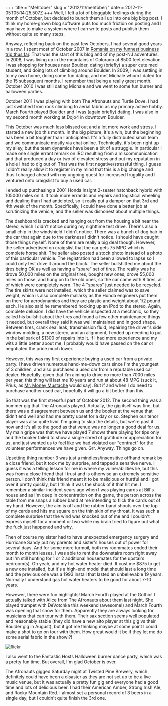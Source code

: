 +++
title = "Mehtober"
slug = "2012/11/mehtober/"
date = 2012-11-05T05:14:25.507Z
+++
Well, I felt a lot of bloggable feelings during the month of October, but decided to bunch them all up into one big blog post. I think my home-grown blog software puts too much friction on posting and I may have to make a system where I can write posts and publish them without quite so many steps.

Anyway, reflecting back on the past few Octobers, I had several good years in a row. I spent most of October 2007 in [Romania on my funnest business trip thus far](http://peterlyons.com/persblog/2007/10/petes-travel-adventure-2007-begins-friday-october-5th). That was the start of this blog and of my post-NJ adventures. In 2008, I was living up in the mountains of Colorado at 8500 feet elevation. I was shopping for houses near Boulder, dating (briefly) a super cute med student, and doing lots of climbing around Boulder. In 2009, I was settling in to my own home, doing some fun dating, and met Michale whom I dated for the 15 subsequent months. I remember that being a really great month. October 2010 I was still dating Michale and we went to some fun burner and halloween parties.

October 2011 I was playing with both The Afronauts and Turtle Dove. I had just switched from rock climbing to aerial fabric as my primary active hobby. March Fourth played Boulder and I was (again briefly) dating. I was also in my second month working at Dojo4 in downtown Boulder.

This October was much less blissed out and a lot more work and stress. I started a new job this month. In the big picture, it's a win, but the beginning has been a bit tougher than I anticipated. It's a fully distributed small team and we communicate mostly via chat online. Technically, it's been right up my alley, but the team dynamics have been a bit of a struggle. In particular I made one single errant remark on IRC resulting from a miscommunication and that produced a day or two of elevated stress and put my reputation in a hole I had to dig out of. That was the first negative/stressful thing. I guess I didn't really allow it to register in my mind that this is a big change and thus I charged ahead with my ungoing quest for increased frugality and I ventured onto craigslist to buy a used car.

I ended up purchasing a 2001 Honda Insight 2-seater hatchback hybrid with 105000 miles on it. It took more errands and repairs and logistical wheeling and dealing than I had anticipted, so it really put a damper on that 3rd and 4th week of the month. Specifically, I could have done a better job at scrutinizing the vehicle, and the seller was dishonest about multiple things.

The dashboard is cracked and hanging out from the housing a bit near the stereo, which I didn't notice during my nighttime test drive. There's also a small chip in the windshield I didn't notice. There was a bunch of dog hair in the car that again due to the darkness I didn't notice. I should have caught those things myself. None of them are really a big deal though. However, the seller advertised on craigslist that the car gets 75 MPG which is complete horse shit. The seller also posted a stock photo instead of a photo of this particular vehicle. The registration had been allowed to lapse so I could only test drive it around the block. The seller bullshitted me about the tires being OK as well as having a "spare" set of tires. The reality was he drove 50,000 miles on the original tires, bought new ones, drove 55,000 miles on those, and hung on to the old ones, so the car came with 8 tires, all of which were completely worn. The 4 "spares" just needed to be recycled. The tire skirts were not installed, which the seller claimed was to save weight, which is also complete mallarky as the Honda engineers put them on there for aerodynamics and they are plastic and weight about 1/2 pound each. He also said he remembered hooking up an iPod to the stereo. Again, complete delusion. I did have the vehicle inspected at a mechanic, so they called his bullshit about the tires and found a few other maintenance things it needed, but overall they said it was well maintained and in good shape. Between tires, crank seal leak, transmission fluid, repairing the driver's side window molding, a new stereo, and an alignment, I ended up needing to put in the ballpark of $1300 of repairs into it. If I had more experience and my wits a little better about me, I probably would have passed on the car or negotiated the price much lower.

However, this was my first experience buying a used car from a private party. I have driven numerous hand-me-down cars since I'm the youngest of 3 children, and also purchased a used car from a reputable used car dealer. Hopefully, given that I'm aiming to drive no more than 7000 miles per year, this thing will last me 10 years and run at about 48 MPG (suck it, Prius, as [Mr. Money Mustache](http://mrmoneymustache.com) would say). But if and when I do need to purchase another used car, hopefully it will go a bit better than this.

So that was the first stressful part of October 2012. The second thing was a bummer gig that The Afronauts played. Actually, the gig itself was fine, but there was a disagreement between us and the booker at the venue that didn't end well and had me pretty upset for a day or so. Stephen our tenor player was also quite livid. I'm going to skip the details, but we're past it now and it's all to the good as that venue was no longer a good deal for us. My main gripe was that we have played 7 shows there playing for tips only and the booker failed to show a single shred of gratitude or appreciation for us, and just wanted us to feel like we had violated our "contract" for the volunteer performances we have given. Grr. Anyway. Things go on.

Upsetting thing number 3 was just a mindless/insensitive offhand remark by a close friend, but it took me by surprise, and tapped a sensitive nerve. I guess it was a telling lesson for me in where my vulnerabilities lie, but this was from a close friend that I trust and is otherwise an extremely sensitive person. I don't think this friend meant it to be malicious or hurtful and I got over it pretty quickly, but I think it was the shock of it that hit me. I remember a similar incident years ago when I was playing cards at Bill's house and as I'm deep in concentration on the game, the person across the table from me snaps a rubber band at me intending to flick the cards out of my hand. However, the aim is off and the rubber band shoots over the top of my cards and hits me square on the thin skin of my throat. It was such a complete surprise that the wind was knocked out of me and I couldn't express myself for a moment or two while my brain tried to figure out what the fuck just happened and why.

Then of course my sister had to have unexpected emergency surgery and Hurricane Sandy put my parents and sister's houses out of power for several days. And for some more turmoil, both my roommates ended their month to month leases. I was able to rent the downstairs room right away but I'm still hunting for 1 or 2 additional housemates for the upstairs bedroom(s). Oh yeah, and my hot water heater died. It cost me $875 to get a new one installed, but it's a high-end model that should last a long time and the previous one was a 1993 install that lasted an unbelievable 19 years. Normally I understand gas hot water heaters to be good for about 7-10 years.

Howewer, there were fun highlights! March Fourth played at the Gothic! I actually talked with Alice from The Afronauts about them last night. She played trumpet with DeVotchka this weekend (awesome!) and March Fourth was opening that show for them. Apparently they are always looking for musicians that can tour with them. Their sax section seems well populated and reasonably stable (they did have a new alto player at this gig vs their Boulder gig in August), but it got me thinking maybe at some point I could make a shot to go on tour with them. How great would it be if they let me do some aerial fabric in the show!?!

![flickr](https://www.flickr.com/photos/88096431@N00/sets/72157631932122934/)

I also went to the Fantastic Hosts Halloween burner dance party, which was a pretty fun time. But overall, I'm glad October is over.

The Afronauts gigged Saturday night at Twisted Pine Brewery, which definitely could have been a disaster as they are not set up to be a live music venue, but it was actually a pretty fun gig and everyone had a good time and lots of delicious beer. I had their American Amber, Strong Irish Ale, and Rocky Mountain Red. I almost set a personal record of 3 beers in a single day, but I couldn't quite finish the 3rd one.
